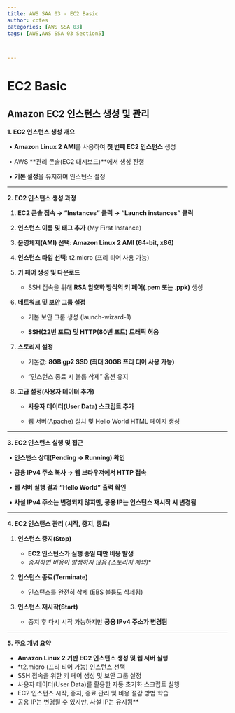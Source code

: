 ```yaml
---
title: AWS SAA 03 - EC2 Basic
author: cotes   
categories: [AWS SSA 03]
tags: [AWS,AWS SSA 03 Section5]



---
```


# EC2 Basic



## **Amazon EC2 인스턴스 생성 및 관리**



**1. EC2 인스턴스 생성 개요**

​	•	**Amazon Linux 2 AMI**를 사용하여 **첫 번째 EC2 인스턴스** 생성

​	•	AWS **관리 콘솔(EC2 대시보드)**에서 생성 진행

​	•	**기본 설정**을 유지하며 인스턴스 설정



------



**2. EC2 인스턴스 생성 과정**

1. **EC2 콘솔 접속 → “Instances” 클릭 → “Launch instances” 클릭**

2. **인스턴스 이름 및 태그 추가** (My First Instance)

3. **운영체제(AMI) 선택**: **Amazon Linux 2 AMI (64-bit, x86)**

4. **인스턴스 타입 선택**: t2.micro (프리 티어 사용 가능)

5. **키 페어 생성 및 다운로드**
   *  SSH 접속을 위해 **RSA 암호화 방식의 키 페어(.pem 또는 .ppk)** 생성

6. **네트워크 및 보안 그룹 설정**

   * 기본 보안 그룹 생성 (launch-wizard-1)

   * **SSH(22번 포트) 및 HTTP(80번 포트) 트래픽 허용**

7. **스토리지 설정**

   * 기본값: **8GB gp2 SSD (최대 30GB 프리 티어 사용 가능)**

   * “인스턴스 종료 시 볼륨 삭제” 옵션 유지

8. **고급 설정(사용자 데이터 추가)**

   * **사용자 데이터(User Data) 스크립트 추가**

   * 웹 서버(Apache) 설치 및 Hello World HTML 페이지 생성



------

**3. EC2 인스턴스 실행 및 접근**

​	•	**인스턴스 상태(Pending → Running) 확인**

​	•	**공용 IPv4 주소 복사 → 웹 브라우저에서 HTTP 접속**

​	•	**웹 서버 실행 결과 “Hello World” 출력 확인**

​	•	**사설 IPv4 주소는 변경되지 않지만, 공용 IP는 인스턴스 재시작 시 변경됨**



------



**4. EC2 인스턴스 관리 (시작, 중지, 종료)**

1. **인스턴스 중지(Stop)**
   * **EC2 인스턴스가 실행 중일 때만 비용 발생**
   * *중지하면 비용이 발생하지 않음 (스토리지 제외)**

2. **인스턴스 종료(Terminate)**
   * 인스턴스를 완전히 삭제 (EBS 볼륨도 삭제됨)

3. **인스턴스 재시작(Start)**
   * 중지 후 다시 시작 가능하지만 **공용 IPv4 주소가 변경됨**

------

**5. 주요 개념 요약**

* **Amazon Linux 2 기반 EC2 인스턴스 생성 및 웹 서버 실행**
* *t2.micro (프리 티어 가능) 인스턴스 선택
* SSH 접속을 위한 키 페어 생성 및 보안 그룹 설정
* 사용자 데이터(User Data)를 활용한 자동 초기화 스크립트 실행
* EC2 인스턴스 시작, 중지, 종료 관리 및 비용 절감 방법 학습
* 공용 IP는 변경될 수 있지만, 사설 IP는 유지됨**